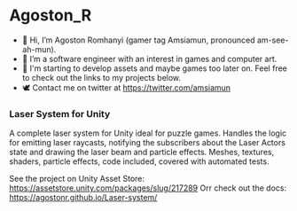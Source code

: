 # Agoston_R

- 👋 Hi, I’m Agoston Romhanyi (gamer tag Amsiamun, pronounced am-see-ah-mun). 
- 👀 I’m a software engineer with an interest in games and computer art.
- 🌱 I'm starting to develop assets and maybe games too later on. Feel free to check out the links to my projects below. 
- 🕊️ Contact me on twitter at https://twitter.com/amsiamun

### Laser System for Unity

A complete laser system for Unity ideal for puzzle games. Handles the logic for emitting laser raycasts, notifying the subscribers about the Laser Actors state and drawing the laser beam and particle effects. Meshes, textures, shaders, particle effects, code included, covered with automated tests. 

See the project on Unity Asset Store:
https://assetstore.unity.com/packages/slug/217289
Orr check out the docs:
https://agostonr.github.io/Laser-system/
